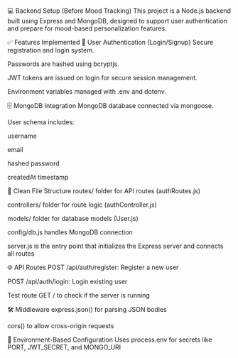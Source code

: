 💻 Backend Setup (Before Mood Tracking)
This project is a Node.js backend built using Express and MongoDB, designed to support user authentication and prepare for mood-based personalization features.

✅ Features Implemented
🔐 User Authentication (Login/Signup)
Secure registration and login system.

Passwords are hashed using bcryptjs.

JWT tokens are issued on login for secure session management.

Environment variables managed with .env and dotenv.

🗄️ MongoDB Integration
MongoDB database connected via mongoose.

User schema includes:

username

email

hashed password

createdAt timestamp

📁 Clean File Structure
routes/ folder for API routes (authRoutes.js)

controllers/ folder for route logic (authController.js)

models/ folder for database models (User.js)

config/db.js handles MongoDB connection

server.js is the entry point that initializes the Express server and connects all routes

🌐 API Routes
POST /api/auth/register: Register a new user

POST /api/auth/login: Login existing user

Test route GET / to check if the server is running

🛠️ Middleware
express.json() for parsing JSON bodies

cors() to allow cross-origin requests

🚀 Environment-Based Configuration
Uses process.env for secrets like PORT, JWT_SECRET, and MONGO_URI
